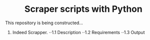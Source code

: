 # <h1 align="center"> Scraper scripts with Python </h1>

This repository is being constructed...

1. Indeed Scrapper.
   ⋅⋅1.1 Description
   ⋅⋅1.2 Requirements
   ⋅⋅1.3 Output




